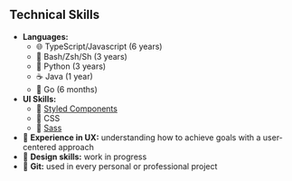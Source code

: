 ## Technical Skills
- **Languages:**
	- 🌐 TypeScript/Javascript (6 years)
	- 🐚 Bash/Zsh/Sh (3 years)
	- 🐍 Python (3 years)
	- ☕️ Java (1 year)
	- 🐹 Go (6 months)
- **UI Skills:**
	- 💅 [Styled Components](https://styled-components.com) 
	- 🎨 CSS
	- 💄 [Sass](https://sass-lang.com)
- 🤝 **Experience in UX:** understanding how to achieve goals with a user-centered approach
- 🚧 **Design skills:** work in progress
- 🌱 **Git:** used in every personal or professional project
